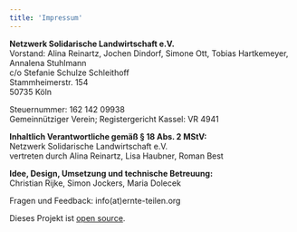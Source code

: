 ```yaml
---
title: 'Impressum'
---
```


**Netzwerk Solidarische Landwirtschaft e.V.**\
Vorstand: Alina Reinartz, Jochen Dindorf, Simone Ott, Tobias Hartkemeyer, Annalena Stuhlmann\
c/o Stefanie Schulze Schleithoff\
Stammheimerstr. 154\
50735 Köln

Steuernummer: 162 142 09938\
Gemeinnütziger Verein; Registergericht Kassel: VR 4941

**Inhaltlich Verantwortliche gemäß § 18 Abs. 2 MStV:**\
Netzwerk Solidarische Landwirtschaft e.V.\
vertreten durch Alina Reinartz, Lisa Haubner, Roman Best

**Idee, Design, Umsetzung und technische Betreuung:**\
Christian Rijke, Simon Jockers, Maria Dolecek

Fragen und Feedback: info(at)ernte-teilen.org

Dieses Projekt ist [open source](https://github.com/teikei).
